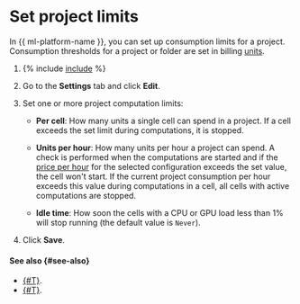 # Set project limits

In {{ ml-platform-name }}, you can set up consumption limits for a project. Consumption thresholds for a project or folder are set in billing [units](../../pricing.md#unit).

1. {% include [include](../../../_includes/datasphere/ui-find-project.md) %}
1. Go to the **Settings** tab and click **Edit**.
1. Set one or more project computation limits:

   * **Per cell**: How many units a single cell can spend in a project. If a cell exceeds the set limit during computations, it is stopped.

   * **Units per hour**: How many units per hour a project can spend. A check is performed when the computations are started and if the [price per hour](../../pricing.md#prices) for the selected configuration exceeds the set value, the cell won't start. If the current project consumption per hour exceeds this value during computations in a cell, all cells with active computations are stopped.

   * **Idle time**: How soon the cells with a CPU or GPU load less than 1% will stop running (the default value is `Never`).

1. Click **Save**.

#### See also {#see-also}

* [{#T}](install-dependencies.md).
* [{#T}](control-compute-resources.md).
